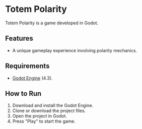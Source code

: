 # Totem Polarity

Totem Polarity is a game developed in Godot.

## Features
- A unique gameplay experience involving polarity mechanics.

## Requirements
- [Godot Engine](https://godotengine.org/) (4.3).

## How to Run
1. Download and install the Godot Engine.
2. Clone or download the project files.
3. Open the project in Godot.
4. Press "Play" to start the game.
